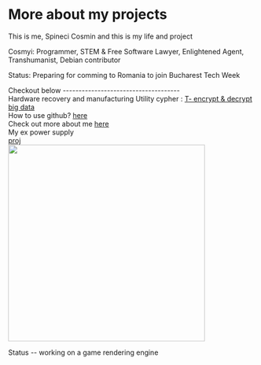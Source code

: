<html>
     
 <head>
     <h1>More about my projects</h1>
        <p>This is me, Spineci Cosmin and this is my life and project</p>
<p>  Cosmyi: Programmer, STEM & Free Software Lawyer, Enlightened Agent, Transhumanist, Debian contributor </p>
<p>Status: Preparing for comming to Romania to join Bucharest Tech Week </p>
Checkout below
  -------------------------------------
 </head>
 <body>
  <div>
   Hardware recovery and manufacturing
  Utility cypher : <a href="https://github.com/drspineci/drspineci.github.io/blob/main/t-encrypting-and-decrypting-files.md" > T- encrypt & decrypt big data  </a>
  </div>
   <div>
How to use github? <a href="https://drspineci.github.io/how-to-use-git.txt" > here</a>
  </div>
 <div>
Check out more about me <a href="https://drspineci.github.io/cv.spineci-PDL.txt" > here</a>
  </div>
<div> My ex power supply </div> <a href="https://drspineci.github.io/power.c" > proj</a> 
</body>  
  
  <section id="about">
      <img src="trainee.jpg" height="400" alt="">
     
  Status 
  -- working on a game rendering engine
    </section>
  </html>
